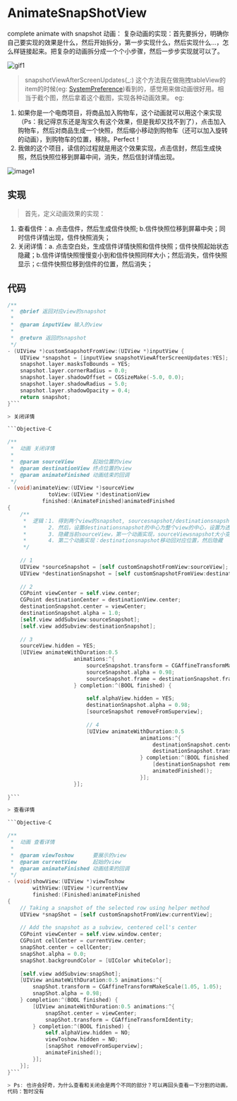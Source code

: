 # AnimateSnapShotView
complete animate with snapshot 
动画：
复杂动画的实现：首先要拆分，明确你自己要实现的效果是什么，然后开始拆分，第一步实现什么，然后实现什么...，怎么样链接起来。把复杂的动画拆分成一个个小步骤，然后一步步实现就可以了。

![gif1](http://upload-images.jianshu.io/upload_images/1208479-91edb45fa874da7c.gif?imageMogr2/auto-orient/strip)

> snapshotViewAfterScreenUpdates(_:) 这个方法我在做拖拽tableView的item的时候(eg: [SystemPreference](https://github.com/mokong/systemPreference))看到的，感觉用来做动画很好用。相当于截个图，然后拿着这个截图，实现各种动画效果。
eg:
1.  如果你是一个电商项目，将商品加入购物车，这个动画就可以用这个来实现（Ps：我记得京东还是淘宝久有这个效果，但是我却又找不到了），点击加入购物车，然后对商品生成一个快照，然后缩小移动到购物车（还可以加入旋转的动画），到购物车的位置，移除。Perfect！
2. 我做的这个项目，读信的过程就是用这个效果实现，点击信封，然后生成快照，然后快照位移到屏幕中间，消失，然后信封详情出现。


![image1](http://upload-images.jianshu.io/upload_images/1208479-c4bfbecedfbd18a9.png?imageMogr2/auto-orient/strip%7CimageView2/2/w/1240)

## 实现
> 首先，定义动画效果的实现：
1. 查看信件：a. 点击信件，然后生成信件快照; b.信件快照位移到屏幕中央；同时信件详情出现，信件快照消失；
2. 关闭详情：a. 点击空白处，生成信件详情快照和信件快照；信件快照起始状态隐藏；b.信件详情快照慢慢变小到和信件快照同样大小；然后消失，信件快照显示；c:信件快照位移到信件的位置，然后消失；

## 代码
```Objective-C
/**
 *  @brief 返回对应view的snapshot
 *
 *  @param inputView 输入的view
 *
 *  @return 返回的snapshot
 */
- (UIView *)customSnapshotFromView:(UIView *)inputView {
    UIView *snapshot = [inputView snapshotViewAfterScreenUpdates:YES];
    snapshot.layer.masksToBounds = YES;
    snapshot.layer.cornerRadius = 0.0;
    snapshot.layer.shadowOffset = CGSizeMake(-5.0, 0.0);
    snapshot.layer.shadowRadius = 5.0;
    snapshot.layer.shadowOpacity = 0.4;
    return snapshot;
}```

> 关闭详情

```Objective-C

/**
 *  动画 关闭详情
 *
 *  @param sourceView      起始位置的view
 *  @param destinationView 终点位置的view
 *  @param animateFinished 动画结束的回调
 */
- (void)animateView:(UIView *)sourceView
             toView:(UIView *)destinationView
           finished:(AnimateFinished)animatedFinished
{
    /**
     *  逻辑：1. 得到两个view的snapshot, sourcesnapshot/destinationsnapshot
     *       2. 然后，设置destinationsnapshot的中心为整个view的中心，设置为透明（即不显示）
     *       3. 隐藏当前sourceView，第一个动画实现，sourceViewsnapshot大小变为destinationsnapshot的大小，然后隐藏，同时显示destinationsnapshot
     *       4. 第二个动画实现：destinationsnapshot移动回对应位置，然后隐藏
     */
    
    // 1
    UIView *sourceSnapshot = [self customSnapshotFromView:sourceView];
    UIView *destinationSnapshot = [self customSnapshotFromView:destinationView];
    
    // 2
    CGPoint viewCenter = self.view.center;
    CGPoint destinationCenter = destinationView.center;
    destinationSnapshot.center = viewCenter;
    destinationSnapshot.alpha = 1.0;
    [self.view addSubview:sourceSnapshot];
    [self.view addSubview:destinationSnapshot];
    
    // 3
    sourceView.hidden = YES;
    [UIView animateWithDuration:0.5
                     animations:^{
                         sourceSnapshot.transform = CGAffineTransformMakeScale(1.05, 1.05);
                         sourceSnapshot.alpha = 0.98;
                         sourceSnapshot.frame = destinationSnapshot.frame;
                     } completion:^(BOOL finished) {
                         
                         self.alphaView.hidden = YES;
                         destinationSnapshot.alpha = 0.98;
                         [sourceSnapshot removeFromSuperview];
                         
                         // 4
                         [UIView animateWithDuration:0.5
                                          animations:^{
                                              destinationSnapshot.center = destinationCenter;
                                              destinationSnapshot.transform = CGAffineTransformIdentity;
                                          } completion:^(BOOL finished) {
                                              [destinationSnapshot removeFromSuperview];
                                              animatedFinished();
                                          }];
                     }];
    
}```

> 查看详情

```Objective-C

/**
 *  动画 查看详情
 *
 *  @param viewToshow      要展示的view
 *  @param currentView     起始的view
 *  @param animateFinished 动画结束的回调
 */
- (void)showView:(UIView *)viewToshow
        withView:(UIView *)currentView
        finished:(Finished)animateFinished
{
    // Taking a snapshot of the selected row using helper method
    UIView *snapShot = [self customSnapshotFromView:currentView];
    
    // Add the snapshot as a subview, centered cell's center
    CGPoint viewCenter = self.view.window.center;
    CGPoint cellCenter = currentView.center;
    snapShot.center = cellCenter;
    snapShot.alpha = 0.0;
    snapShot.backgroundColor = [UIColor whiteColor];
    
    [self.view addSubview:snapShot];
    [UIView animateWithDuration:0.5 animations:^{
        snapShot.transform = CGAffineTransformMakeScale(1.05, 1.05);
        snapShot.alpha = 0.98;
    } completion:^(BOOL finished) {
        [UIView animateWithDuration:0.5 animations:^{
            snapShot.center = viewCenter;
            snapShot.transform = CGAffineTransformIdentity;
        } completion:^(BOOL finished) {
            self.alphaView.hidden = NO;
            viewToshow.hidden = NO;
            [snapShot removeFromSuperview];
            animateFinished();
        }];
    }];
}```

> Ps: 也许会好奇，为什么查看和关闭会是两个不同的部分？可以再回头查看一下分割的动画，发现过程其实是不一样的，查看详情比关闭少了一个步骤。
代码：暂时没有